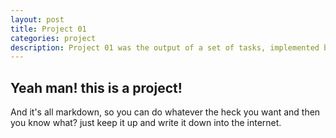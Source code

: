 ```yaml
---
layout: post
title: Project 01
categories: project
description: Project 01 was the output of a set of tasks, implemented by principles, learned by experience and study.
---
```

## Yeah man! this is a project! 

And it's all markdown, so you can do whatever the heck you want and then you know what? just keep it up and write it down into the internet. 